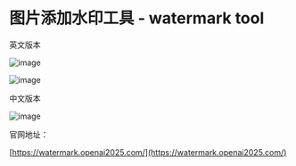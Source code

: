 # 图片添加水印工具 - watermark tool

英文版本

![image](https://github.com/user-attachments/assets/384c7fc9-a563-4bc7-b575-0e5b27f47e00)


![image](https://github.com/user-attachments/assets/660ce1ba-667b-4b38-ace8-068aeaa01607)

中文版本

![image](https://github.com/user-attachments/assets/1f7c005a-f021-48ec-9583-3e140d1993d6)


官网地址：

[https://watermark.openai2025.com/](https://watermark.openai2025.com/)

